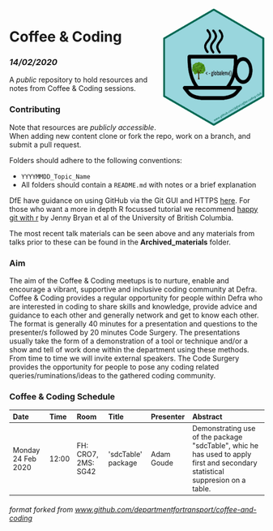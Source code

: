 <img src="images/c&c_defra_hex_symbol.png" width="200" align="right">

# Coffee & Coding
### _14/02/2020_

A _public_ repository to hold resources and notes from Coffee & Coding sessions.


### Contributing 
Note that resources are _publicly accessible_. When adding new content clone or fork the repo, work on a branch, and submit a pull request. 

Folders should adhere to the following conventions:

* `YYYYMMDD_Topic_Name`
* All folders should contain a `README.md` with notes or a brief explanation

DfE have guidance on using GitHub via the Git GUI and HTTPS [here](https://github.com/dfe-analytical-services/coffee-and-coding/blob/master/how-to-use-github.md). For those who want a more in depth R focussed tutorial we recommend [happy git with r](https://happygitwithr.com/) by Jenny Bryan et al of the University of British Columbia.

The most recent talk materials can be seen above and any materials from talks prior to these can be found in the **Archived_materials** folder. 

### Aim
The aim of the Coffee & Coding meetups is to nurture, enable and encourage a vibrant, supportive and inclusive coding community at Defra. Coffee & Coding provides a regular opportunity for people within Defra who are interested in coding to share skills and knowledge, provide advice and guidance to each other and generally network and get to know each other. The format is generally 40 minutes for a presentation and questions to the presenter/s followed by 20 minutes Code Surgery. The presentations usually take the form of a demonstration of a tool or technique and/or a show and tell of work done within the department using these methods. From time to time we will invite external speakers. The Code Surgery provides the opportunity for people to pose any coding related queries/ruminations/ideas to the gathered coding community.

### Coffee & Coding Schedule

| Date            | Time  | Room    | Title                                                        | Presenter                                     | Abstract                                                     |
| :-------------- | :---- | :------ | :----------------------------------------------------------- | :-------------------------------------------- | :----------------------------------------------------------- |
| Monday 24 Feb 2020 | 12:00 | FH: CRO7, 2MS: SG42 | 'sdcTable' package | Adam Goude  | Demonstrating use of the package "sdcTable", whic he has used to apply first and secondary statistical suppresion on a table. |


###### *format forked from www.github.com/departmentfortransport/coffee-and-coding*
